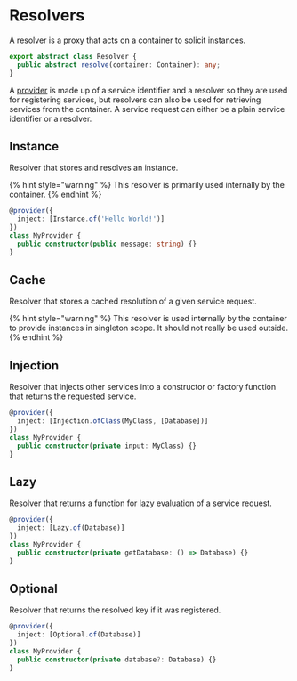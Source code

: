 # Resolvers

A resolver is a proxy that acts on a container to solicit instances.

```typescript
export abstract class Resolver {
  public abstract resolve(container: Container): any;
}
```

A [provider](providers.md) is made up of a service identifier and a resolver so they are used for registering services, but resolvers can also be used for retrieving services from the container. A service request can either be a plain service identifier or a resolver.

## Instance

Resolver that stores and resolves an instance.

{% hint style="warning" %}
This resolver is primarily used internally by the container.
{% endhint %}

```typescript
@provider({
  inject: [Instance.of('Hello World!')]
})
class MyProvider {
  public constructor(public message: string) {}
}
```

## Cache

Resolver that stores a cached resolution of a given service request.

{% hint style="warning" %}
This resolver is used internally by the container to provide instances in singleton scope. It should not really be used outside.
{% endhint %}

## Injection

Resolver that injects other services into a constructor or factory function that returns the requested service.

```typescript
@provider({
  inject: [Injection.ofClass(MyClass, [Database])]
})
class MyProvider {
  public constructor(private input: MyClass) {}
}
```

## Lazy

Resolver that returns a function for lazy evaluation of a service request.

```typescript
@provider({
  inject: [Lazy.of(Database)]
})
class MyProvider {
  public constructor(private getDatabase: () => Database) {}
}
```

## Optional

Resolver that returns the resolved key if it was registered.

```typescript
@provider({
  inject: [Optional.of(Database)]
})
class MyProvider {
  public constructor(private database?: Database) {}
}
```
